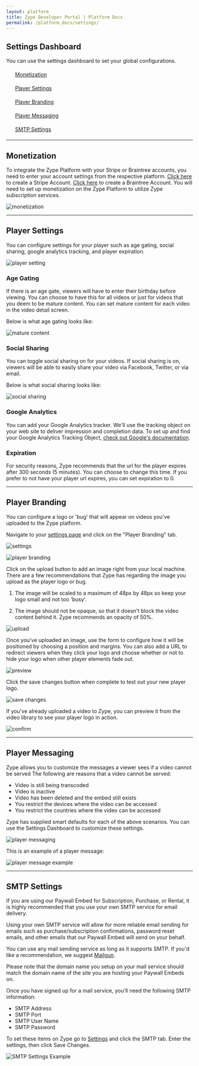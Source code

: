 ```yaml
---
layout: platform
title: Zype Developer Portal | Platform Docs
permalink: /platform_docs/settings/
---
```

## Settings Dashboard
You can use the settings dashboard to set your global configurations.

<div style="margin: 20px;"><span class="fa fa-file-text" style="margin-right: 4px;"></span>
<a href="#monetization">
Monetization</a>
</div>
<div style="margin: 20px;"><span class="fa fa-file-text" style="margin-right: 4px;"></span>
<a href="#player_settings">
Player Settings</a>
</div>
<div style="margin: 20px;"><span class="fa fa-file-text" style="margin-right: 4px;"></span>
<a href="#player_branding">
Player Branding</a>
</div>
<div style="margin: 20px;"><span class="fa fa-file-text" style="margin-right: 4px;"></span>
<a href="#player_messaging">
Player Messaging</a>
</div>
<div style="margin: 20px;"><span class="fa fa-file-text" style="margin-right: 4px;"></span>
<a href="#smtp">
SMTP Settings</a>
</div>

<hr id='monetization'>

## Monetization

To integrate the Zype Platform with your Stripe or Braintree accounts, you need
to enter your account settings from the respective platform. [Click here](https://dashboard.stripe.com/register)
to create a Stripe Account. [Click here](https://www.braintreepayments.com/signup) to
create a Braintree Account. You will need to set up monetization on the Zype Platform
to utilize Zype subscription services.

![monetization]({{site.url}}/assets/settings/monetization.png)

<hr id='player_settings'>

## Player Settings

You can configure settings for your player such as age gating, social sharing,
google analytics tracking, and player expiration.

![player setting]({{site.url}}/assets/settings/player_settings.png)

### Age Gating

If there is an age gate, viewers will have to enter their birthday before viewing.
You can choose to have this for all videos or just for videos that you deem to be
mature content. You can set mature content for each video in the video detail screen.

Below is what age gating looks like:

![mature content]({{site.url}}/assets/settings/age_gate.png)

### Social Sharing

You can toggle social sharing on for your videos. If social sharing is on, viewers
will be able to easily share your video via Facebook, Twitter, or via email.

Below is what social sharing looks like:

![social sharing]({{site.url}}/assets/settings/share_video.png)

### Google Analytics

You can add your Google Analytics tracker. We'll use the tracking object on your web site to deliver impression and completion data. To set up and find your Google Analytics
Tracking Object, [check out Google's documentation](https://support.google.com/analytics/answer/1008080?hl=en).

### Expiration

For security reasons, Zype recommends that the url for the player expires after 300 seconds (5
minutes). You can choose to change this time. If you prefer to not have your player
url expires, you can set expiration to 0.

<hr id='player_branding'>

## Player Branding

You can configure a logo or 'bug' that will appear on videos you've uploaded to the Zype platform.

Navigate to your [settings page](https://admin.zype.com/site/edit) and click on the "Player Branding" tab.

![settings]({{site.url}}/assets/player_logo/settings.png)

![player branding]({{site.url}}/assets/player_logo/player_branding.png)

Click on the upload button to add an image right from your local machine. There are a few recommendations that Zype has regarding the image you upload as the player logo or bug.

1) The image will be scaled to a maximum of 48px by 48px so keep your logo small and not too 'busy'.

2) The image should not be opaque, so that it doesn't block the video content behind it. Zype recommends an opacity of 50%.

![upload]({{site.url}}/assets/player_logo/help.png)

Once you've uploaded an image, use the form to configure how it will be positioned by choosing a position and margins. You can also add a URL to redirect viewers when they click your logo and choose whether or not to hide your logo when other player elements fade out.

![preview]({{site.url}}/assets/player_logo/player_logo.png)

Click the save changes button when complete to test out your new player logo.


![save changes]({{site.url}}/assets/player_logo/save_changes.png)

If you've already uploaded a video to Zype, you can preview it from the video library to see your player logo in action.

![confirm]({{site.url}}/assets/player_logo/confirm.png)

<hr id='player_messaging'>

## Player Messaging
Zype allows you to customize the messages a viewer sees if a video cannot be served
The following are reasons that a video cannot be served:

- Video is still being transcoded
- Video is inactive
- Video has been deleted and the embed still exists
- You restrict the devices where the video can be accessed
- You restrict the countries where the video can be accessed

Zype has supplied smart defaults for each of the above scenarios. You can
use the Settings Dashboard to customize these settings.

![player messaging]({{site.url}}/assets/settings/player_messaging.png)

This is an example of a player message:

![player message example]({{site.url}}/assets/settings/messaging_ex.png)


<hr id='smtp'>

## SMTP Settings
If you are using our Paywall Embed for Subscription, Purchase, or Rental, it is highly recommended that you use your own SMTP service for email delivery.

Using your own SMTP service will allow for more reliable email sending for emails such as purchase/subscription confirmations, password reset emails, and other emails that our Paywall Embed will send on your behalf.

You can use any mail sending service as long as it supports SMTP. If you'd like a recommendation, we suggest [Mailgun](https://www.mailgun.com/).

Please note that the domain name you setup on your mail service should match the domain name of the site you are hosting your Paywall Embeds on.

Once you have signed up for a mail service, you'll need the following SMTP information:

- SMTP Address
- SMTP Port
- SMTP User Name
- SMTP Password

To set these items on Zype go to [Settings](https://admin.zype.com/site/edit) and click the SMTP tab. Enter the settings, then click Save Changes.

![SMTP Settings Example]({{site.url}}/assets/settings/smtp.png)
